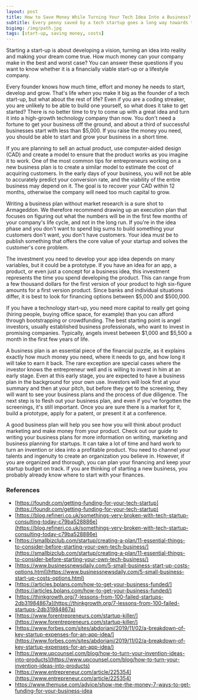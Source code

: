 ```yaml
---
layout: post
title: How to Save Money While Turning Your Tech Idea Into a Business?
subtitle: Every penny saved by a tech startup goes a long way towards their success
bigimg: /img/path.jpg
tags: [start-up, saving money, costs]
---
```


Starting a start-up is about developing a vision, turning an idea into reality and making your dream come true. How much money can your company make in the best and worst case? You can answer these questions if you want to know whether it is a financially viable start-up or a lifestyle company.

Every founder knows how much time, effort and money he needs to start, develop and grow. That's life when you make it big as the founder of a tech start-up, but what about the rest of life? Even if you are a coding streaker, you are unlikely to be able to build one yourself, so what does it take to get started? There is no better time to try to come up with a great idea and turn it into a high-growth technology company than now. You don't need a fortune to get your business off the ground, and about a third of successful businesses start with less than $5,000. If you raise the money you need, you should be able to start and grow your business in a short time.

If you are planning to sell an actual product, use computer-aided design (CAD) and create a model to ensure that the product works as you imagine it to work. One of the most common tips for entrepreneurs working on a new business plan is to create a similar model to estimate the cost of acquiring customers. In the early days of your business, you will not be able to accurately predict your conversion rate, and the viability of the entire business may depend on it. The goal is to recover your CAD within 12 months, otherwise the company will need too much capital to grow. 

Writing a business plan without market research is a sure shot to Armageddon. We therefore recommend drawing up an execution plan that focuses on figuring out what the numbers will be in the first few months of your company's life cycle, and not in the long run. If you're in the idea phase and you don't want to spend big sums to build something your customers don't want, you don't have customers. Your idea must be to publish something that offers the core value of your startup and solves the customer's core problem. 

The investment you need to develop your app idea depends on many variables, but it could be a prototype. If you have an idea for an app, a product, or even just a concept for a business idea, this investment represents the time you spend developing the product. This can range from a few thousand dollars for the first version of your product to high six-figure amounts for a first version product. Since banks and individual situations differ, it is best to look for financing options between $5,000 and $500,000. 

If you have a technology start-up, you need more capital to really get going (hiring people, buying office space, for example) than you can afford through bootstrapping or crowdfunding. The best starting point is angel investors, usually established business professionals, who want to invest in promising companies. Typically, angels invest between $1,000 and $5,500 a month in the first few years of life. 

A business plan is an essential piece of the financial puzzle, as it explains exactly how much money you need, where it needs to go, and how long it will take to earn it back. The rare exception are special cases where the investor knows the entrepreneur well and is willing to invest in him at an early stage. Even at this early stage, you are expected to have a business plan in the background for your own use. Investors will look first at your summary and then at your pitch, but before they get to the screening, they will want to see your business plans and the process of due diligence. The next step is to flesh out your business plan, and even if you've forgotten the screenings, it's still important. Once you are sure there is a market for it, build a prototype, apply for a patent, or present it at a conference. 

A good business plan will help you see how you will think about product marketing and make money from your product. Check out our guide to writing your business plans for more information on writing, marketing and business planning for startups. It can take a lot of time and hard work to turn an invention or idea into a profitable product. You need to channel your talents and ingenuity to create an organization you believe in. However, if you are organized and thorough, you can plan your financing and keep your startup budget on track. If you are thinking of starting a new business, you probably already know where to start with your finances.

### References

* [https://foundr.com/getting-funding-for-your-tech-startup](https://foundr.com/getting-funding-for-your-tech-startup)
* [https://blog.refineri.co.uk/somethings-very-broken-with-tech-startup-consulting-today-c79ba528886e](https://blog.refineri.co.uk/somethings-very-broken-with-tech-startup-consulting-today-c79ba528886e)
* [https://smallbizclub.com/startup/creating-a-plan/11-essential-things-to-consider-before-starting-your-own-tech-business/](https://smallbizclub.com/startup/creating-a-plan/11-essential-things-to-consider-before-starting-your-own-tech-business/)
* [https://www.businessnewsdaily.com/5-small-business-start-up-costs-options.html](https://www.businessnewsdaily.com/5-small-business-start-up-costs-options.html)
* [https://articles.bplans.com/how-to-get-your-business-funded/](https://articles.bplans.com/how-to-get-your-business-funded/)
* [https://thinkgrowth.org/7-lessons-from-100-failed-startups-2db31984867a](https://thinkgrowth.org/7-lessons-from-100-failed-startups-2db31984867a)
* [https://www.forentrepreneurs.com/startup-killer/](https://www.forentrepreneurs.com/startup-killer/)
* [https://www.forbes.com/sites/abdoriani/2019/11/02/a-breakdown-of-key-startup-expenses-for-an-app-idea/](https://www.forbes.com/sites/abdoriani/2019/11/02/a-breakdown-of-key-startup-expenses-for-an-app-idea/)
* [https://www.upcounsel.com/blog/how-to-turn-your-invention-ideas-into-products](https://www.upcounsel.com/blog/how-to-turn-your-invention-ideas-into-products)
* [https://www.entrepreneur.com/article/225354](https://www.entrepreneur.com/article/225354)
* [https://www.themuse.com/advice/show-me-the-money-7-ways-to-get-funding-for-your-business-idea ](https://www.themuse.com/advice/show-me-the-money-7-ways-to-get-funding-for-your-business-idea )